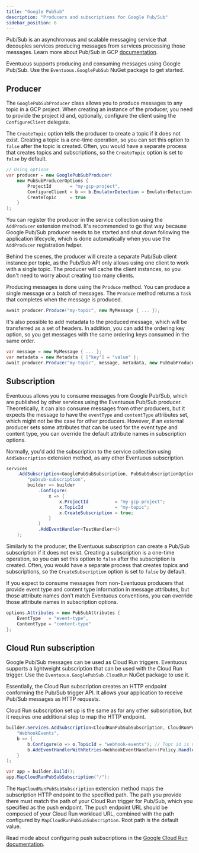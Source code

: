 ```yaml
---
title: "Google PubSub"
description: "Producers and subscriptions for Google Pub/Sub"
sidebar_position: 6
---
```


Pub/Sub is an asynchronous and scalable messaging service that decouples services producing messages from services processing those messages. Learn more about Pub/Sub in GCP [documentation](https://cloud.google.com/pubsub/docs/overview).

Eventuous supports producing and consuming messages using Google Pub/Sub. Use the `Eventuous.GooglePubSub` NuGet package to get started.

## Producer

The `GooglePubSubProducer` class allows you to produce messages to any topic in a GCP project. When creating an instance of the producer, you need to provide the project id and, optionally, configure the client using the `ConfigureClient` delegate. 

The `CreateTopic` option tells the producer to create a topic if it does not exist. Creating a topic is a one-time operation, so you can set this option to `false` after the topic is created. Often, you would have a separate process that creates topics and subscriptions, so the `CreateTopic` option is set to `false` by default.

```csharp
// Using options
var producer = new GooglePubSubProducer(
    new PubSubProducerOptions {
        ProjectId       = "my-gcp-project",
        ConfigureClient = b => b.EmulatorDetection = EmulatorDetection.EmulatorOrProduction,
        CreateTopic     = true
    }
);
```

You can register the producer in the service collection using the `AddProducer` extension method. It's recommended to go that way because Google Pub/Sub producer needs to be started and shut down following the application lifecycle, which is done automatically when you use the `AddProducer` registration helper.

Behind the scenes, the producer will create a separate Pub/Sub client instance per topic, as the Pub/Sub API only allows using one client to work with a single topic. The producer will cache the client instances, so you don't need to worry about creating too many clients.

Producing messages is done using the `Produce` method. You can produce a single message or a batch of messages. The `Produce` method returns a `Task` that completes when the message is produced.

```csharp
await producer.Produce("my-topic", new MyMessage { ... });
```

It's also possible to add metadata to the produced message, which will be transferred as a set of headers. In addition, you can add the ordering key option, so you get messages with the same ordering keys consumed in the same order.

```csharp
var message = new MyMessage { ... };
var metadata = new Metadata { ["key"] = "value" };
await producer.Produce("my-topic", message, metadata, new PubSubProduceOptions { OrderingKey = message.TenantId });
```

## Subscription

Eventuous allows you to consume messages from Google Pub/Sub, which are published by other services using the Eventuous Pub/Sub producer. Theoretically, it can also consume messages from other producers, but it expects the message to have the `eventType` and `contentType` attributes set, which might not be the case for other producers. However, if an external producer sets some attributes that can be used for the event type and content type, you can override the default attribute names in subscription options.

Normally, you'd add the subscription to the service collection using `AddSubscription` extension method, as any other Eventuous subscription.

```csharp
services
    .AddSubscription<GooglePubSubSubscription, PubSubSubscriptionOptions>(
        "pubsub-subscription",
        builder => builder
            .Configure(
                x => {
                    x.ProjectId          = "my-gcp-project";
                    x.TopicId            = "my-topic";
                    x.CreateSubscription = true;
                }
            )
            .AddEventHandler<TestHandler>()
    );
```

Similarly to the producer, the Eventuous subscription can create a Pub/Sub subscription if it does not exist. Creating a subscription is a one-time operation, so you can set this option to `false` after the subscription is created. Often, you would have a separate process that creates topics and subscriptions, so the `CreateSubscription` option is set to `false` by default. 

If you expect to consume messages from non-Eventuous producers that provide event type and content type information in message attributes, but those attribute names don't match Eventuous conventions, you can override those attribute names in subscription options.

```csharp
options.Attributes = new PubSubAttributes {
    EventType   = "event-type",
    ContentType = "content-type"
};
```

## Cloud Run subscription

Google Pub/Sub messages can be used as Cloud Run triggers. Eventuous supports a lightweight subscription that can be used with the Cloud Run trigger. Use the `Eventuous.GooglePubSub.CloudRun` NuGet package to use it.

Essentially, the Cloud Run subscription creates an HTTP endpoint conforming the Pub/Sub trigger API. It allows your application to receive Pub/Sub messages as HTTP requests.

Cloud Run subscription set up is the same as for any other subscription, but it requires one additional step to map the HTTP endpoint.

```csharp
builder.Services.AddSubscription<CloudRunPubSubSubscription, CloudRunPubSubSubscriptionOptions>(
    "WebhookEvents",
    b => {
        b.Configure(o => o.TopicId = "webhook-events"); // Topc id is not used except for popualing the stream name
        b.AddEventHandlerWithRetries<WebhookEventHandler>(Policy.Handle<Exception>().RetryAsync(3));
    }
);

var app = builder.Build();
app.MapCloudRunPubSubSubscription("/");
```

The `MapCloudRunPubSubSubscription` extension method maps the subscription HTTP endpoint to the specified path. The path you provide there must match the path of your Cloud Run trigger for Pub/Sub, which you specified as the push endpoint. The push endpoint URL should be composed of your Cloud Run workload URL, combined with the path configured by `MapCloudRunPubSubSubscription`.  Root path is the default value.

Read mode about configuring push subscriptions in the [Google Cloud Run documentation](https://cloud.google.com/run/docs/triggering/pubsub-push#create-push-subscription).